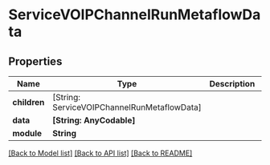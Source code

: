 # ServiceVOIPChannelRunMetaflowData

## Properties
Name | Type | Description | Notes
------------ | ------------- | ------------- | -------------
**children** | [String: ServiceVOIPChannelRunMetaflowData] |  | [optional] 
**data** | **[String: AnyCodable]** |  | [optional] 
**module** | **String** |  | 

[[Back to Model list]](../README.md#documentation-for-models) [[Back to API list]](../README.md#documentation-for-api-endpoints) [[Back to README]](../README.md)



